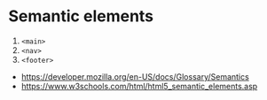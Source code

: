 # Semantic elements
1. `<main>`
2. `<nav>`
3. `<footer>`

- https://developer.mozilla.org/en-US/docs/Glossary/Semantics
- https://www.w3schools.com/html/html5_semantic_elements.asp
